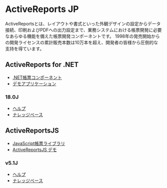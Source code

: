 # ActiveReports JP
ActiveReportsとは、レイアウトや書式といった外観デザインの設定からデータ接続、印刷およびPDFへの出力設定まで、業務システムにおける帳票開発に必要なあらゆる機能を備えた帳票開発コンポーネントです。
1998年の発売開始からの開発ライセンスの累計販売本数は10万本を超え、開発者の皆様から圧倒的な支持を得ています。

## ActiveReports for .NET
- [.NET帳票コンポーネント](https://developer.mescius.jp/activereports)
- [デモアプリケーション](https://developer.mescius.jp/activereports/demo)

### 18.0J
- [ヘルプ](https://docs.mescius.jp/help/activereports-18/#overview.html)
- [ナレッジベース](https://support.mescius.jp/hc/ja/categories/9172336363023)

## ActiveReportsJS
- [JavaScript帳票ライブラリ](https://developer.mescius.jp/activereportsjs)
- [ActiveReportsJS デモ](https://demo.mescius.jp/activereportsjs/demos/)

### v5.1J
- [ヘルプ](https://demo.mescius.jp/activereportsjs/docs/v5.1/GettingStarted/Introduction)
- [ナレッジベース](https://support.mescius.jp/hc/ja/categories/360000708915)
